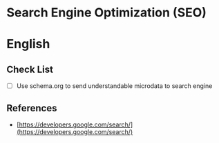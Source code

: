 # Search Engine Optimization (SEO)

# English

## Check List

* [ ] Use schema.org to send understandable microdata to search engine

## References

* [https://developers.google.com/search/](https://developers.google.com/search/) 
